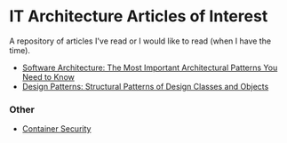 # IT Architecture Articles of Interest

A repository of articles I've read or I would like to read (when I have the time).

- [Software Architecture: The Most Important Architectural Patterns You Need to Know](https://levelup.gitconnected.com/software-architecture-the-important-architectural-patterns-you-need-to-know-a1f5ea7e4e3d)
- [Design Patterns: Structural Patterns of Design Classes and Objects](https://levelup.gitconnected.com/design-patterns-structural-patterns-of-design-classes-and-objects-79d58a6519b)


### Other
- [Container Security](https://www.kuppingercole.com/reprints/b1e948f62d5394353f996e43a89cde4a)
